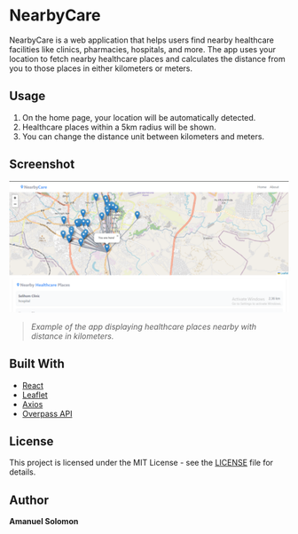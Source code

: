 # NearbyCare

NearbyCare is a web application that helps users find nearby healthcare facilities like clinics, pharmacies, hospitals, and more. The app uses your location to fetch nearby healthcare places and calculates the distance from you to those places in either kilometers or meters.

## Usage

1. On the home page, your location will be automatically detected.
2. Healthcare places within a 5km radius will be shown.
3. You can change the distance unit between kilometers and meters.
## Screenshot

![NearbyCare Screenshot](src/assets/image.png)

> *Example of the app displaying healthcare places nearby with distance in kilometers.*

## Built With

- [React](https://reactjs.org/)
- [Leaflet](https://leafletjs.com/)
- [Axios](https://axios-http.com/)
- [Overpass API](https://overpass-turbo.eu/)

## License

This project is licensed under the MIT License - see the [LICENSE](LICENSE) file for details.

## Author

**Amanuel Solomon**  
[](https://github.com/AMANU-BLU)
